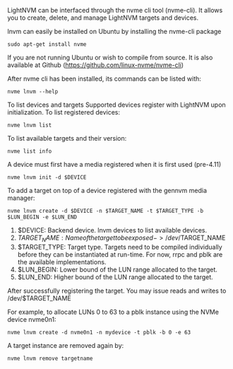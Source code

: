 LightNVM can be interfaced through the nvme cli tool (nvme-cli). It allows you to create,
delete, and manage LightNVM targets and devices. 

lnvm can easily be installed on Ubuntu by installing the nvme-cli package

    sudo apt-get install nvme

If you are not running Ubuntu or wish to compile from source. It is also available at Github (https://github.com/linux-nvme/nvme-cli)

After nvme cli has been installed, its commands can be listed with:

    nvme lnvm --help

To list devices and targets
Supported devices register with LightNVM upon initialization. To list registered
devices:

    nvme lnvm list

To list available targets and their version:

    nvme list info
    
A device must first have a media registered when it is first used (pre-4.11)

    nvme lnvm init -d $DEVICE

To add a target on top of a device registered with the gennvm media manager:

    nvme lnvm create -d $DEVICE -n $TARGET_NAME -t $TARGET_TYPE -b $LUN_BEGIN -e $LUN_END

1. $DEVICE: Backend device. lnvm devices to list available devices.
2. $TARGET_NAME: Name of the target to be exposed -> /dev/$TARGET_NAME
3. $TARGET_TYPE: Target type. Targets need to be compiled individually before they
can be instantiated at run-time. For now, rrpc and pblk are the available implementations.
4. $LUN_BEGIN: Lower bound of the LUN range allocated to the target.
5. $LUN_END: Higher bound of the LUN range allocated to the target.

After successfully registering the target. You may issue reads and writes to
/dev/$TARGET_NAME

For example, to allocate LUNs 0 to 63 to a pblk instance using the NVMe device
nvme0n1:

    nvme lnvm create -d nvme0n1 -n mydevice -t pblk -b 0 -e 63

A target instance are removed again by:

    nvme lnvm remove targetname

